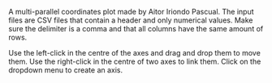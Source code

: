 A multi-parallel coordinates plot made by Aitor Iriondo Pascual.
The input files are CSV files that contain a header and only numerical values.
Make sure the delimiter is a comma and that all columns have the same amount of rows.

Use the left-click in the centre of the axes and drag and drop them to move them.
Use the right-click in the centre of two axes to link them.
Click on the dropdown menu to create an axis.

